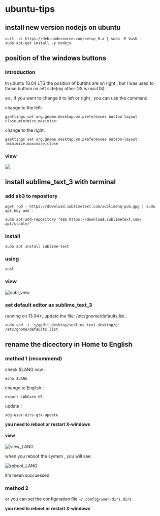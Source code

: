 # ubuntu-tips

## install new version nodejs on ubuntu

```
curl -sL https://deb.nodesource.com/setup_8.x | sudo -E bash -
sudo apt-get install -y nodejs
```

## position of the windows buttons

### introduction

In ubuntu 18.04 LTS the position of buttins are on right , but I was used to those buttom on left side(my other OS is macOS) .

so , if you want to change it to left or right , you can use the command

change to the left:

`gsettings set org.gnome.desktop.wm.preferences button-layout close,minimize,maximize:`

change to the right:

`gsettings set org.gnome.desktop.wm.preferences button-layout :minimize,maximize,close`

### view

![](https://i.imgur.com/GQuf8DJ.gif)

## install sublime_text_3 with terminal

### add sb3 to repository

`wget -qO - https://download.sublimetext.com/sublimehq-pub.gpg | sudo apt-key add -`

`sudo apt-add-repository "deb https://download.sublimetext.com/ apt/stable/"`

### install

`sudo apt install sublime-text`

### using

`subl`

### view

![subl_view](https://i.imgur.com/cyxRXjK.gif)

### set default editor as sublime_text_3

running on 13.04+, update the file: /etc/gnome/defaults.list.

`sudo sed -i 's/gedit.desktop/sublime_text.desktop/g' /etc/gnome/defaults.list`

## rename the dicectory in Home to English

### method 1 (recommend)

check $LANG now :

`echo $LANG`

change to English :

`export LANG=en_US`

update :

`xdg-user-dirs-gtk-update`

**you need to reboot or restart X-windows**

#### view

![view_LANG](https://i.imgur.com/mcOIcn6.gif)

when you reboot the system , you will see:

![reboot_LANG](https://i.imgur.com/XxEq0GL.png)

it's mean succuessed

### method 2

or you can set the configuration file `~/.config/user-dirs.dirs`

**you need to reboot or restart X-windows**


